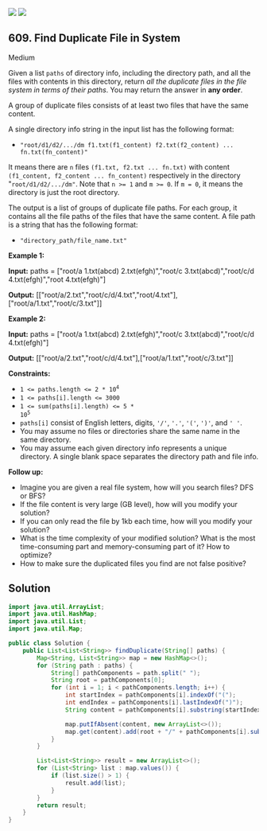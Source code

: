 [![](https://img.shields.io/github/stars/javadev/LeetCode-in-Java?label=Stars&style=flat-square)](https://github.com/javadev/LeetCode-in-Java)
[![](https://img.shields.io/github/forks/javadev/LeetCode-in-Java?label=Fork%20me%20on%20GitHub%20&style=flat-square)](https://github.com/javadev/LeetCode-in-Java/fork)

## 609\. Find Duplicate File in System

Medium

Given a list `paths` of directory info, including the directory path, and all the files with contents in this directory, return _all the duplicate files in the file system in terms of their paths_. You may return the answer in **any order**.

A group of duplicate files consists of at least two files that have the same content.

A single directory info string in the input list has the following format:

*   `"root/d1/d2/.../dm f1.txt(f1_content) f2.txt(f2_content) ... fn.txt(fn_content)"`

It means there are `n` files `(f1.txt, f2.txt ... fn.txt)` with content `(f1_content, f2_content ... fn_content)` respectively in the directory "`root/d1/d2/.../dm"`. Note that `n >= 1` and `m >= 0`. If `m = 0`, it means the directory is just the root directory.

The output is a list of groups of duplicate file paths. For each group, it contains all the file paths of the files that have the same content. A file path is a string that has the following format:

*   `"directory_path/file_name.txt"`

**Example 1:**

**Input:** paths = ["root/a 1.txt(abcd) 2.txt(efgh)","root/c 3.txt(abcd)","root/c/d 4.txt(efgh)","root 4.txt(efgh)"]

**Output:** [["root/a/2.txt","root/c/d/4.txt","root/4.txt"],["root/a/1.txt","root/c/3.txt"]]

**Example 2:**

**Input:** paths = ["root/a 1.txt(abcd) 2.txt(efgh)","root/c 3.txt(abcd)","root/c/d 4.txt(efgh)"]

**Output:** [["root/a/2.txt","root/c/d/4.txt"],["root/a/1.txt","root/c/3.txt"]]

**Constraints:**

*   <code>1 <= paths.length <= 2 * 10<sup>4</sup></code>
*   `1 <= paths[i].length <= 3000`
*   <code>1 <= sum(paths[i].length) <= 5 * 10<sup>5</sup></code>
*   `paths[i]` consist of English letters, digits, `'/'`, `'.'`, `'('`, `')'`, and `' '`.
*   You may assume no files or directories share the same name in the same directory.
*   You may assume each given directory info represents a unique directory. A single blank space separates the directory path and file info.

**Follow up:**

*   Imagine you are given a real file system, how will you search files? DFS or BFS?
*   If the file content is very large (GB level), how will you modify your solution?
*   If you can only read the file by 1kb each time, how will you modify your solution?
*   What is the time complexity of your modified solution? What is the most time-consuming part and memory-consuming part of it? How to optimize?
*   How to make sure the duplicated files you find are not false positive?

## Solution

```java
import java.util.ArrayList;
import java.util.HashMap;
import java.util.List;
import java.util.Map;

public class Solution {
    public List<List<String>> findDuplicate(String[] paths) {
        Map<String, List<String>> map = new HashMap<>();
        for (String path : paths) {
            String[] pathComponents = path.split(" ");
            String root = pathComponents[0];
            for (int i = 1; i < pathComponents.length; i++) {
                int startIndex = pathComponents[i].indexOf("(");
                int endIndex = pathComponents[i].lastIndexOf(")");
                String content = pathComponents[i].substring(startIndex, endIndex);

                map.putIfAbsent(content, new ArrayList<>());
                map.get(content).add(root + "/" + pathComponents[i].substring(0, startIndex));
            }
        }

        List<List<String>> result = new ArrayList<>();
        for (List<String> list : map.values()) {
            if (list.size() > 1) {
                result.add(list);
            }
        }
        return result;
    }
}
```
